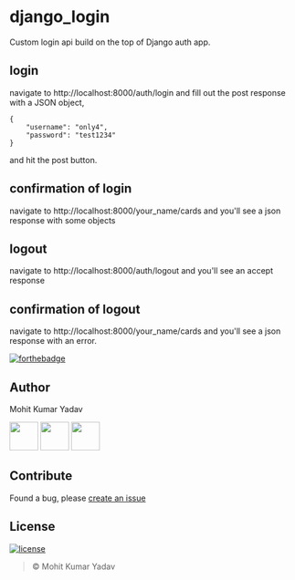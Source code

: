 # django_login
Custom login api build on the top of Django auth app.



## login
navigate to http://localhost:8000/auth/login and fill out the post response with a JSON object,
```
{
    "username": "only4",
    "password": "test1234"
}
```
and hit the post button.

## confirmation of login
navigate to http://localhost:8000/your_name/cards and you'll see a json response with some objects

## logout
navigate to http://localhost:8000/auth/logout and you'll see an accept response


## confirmation of logout
navigate to http://localhost:8000/your_name/cards and you'll see a json response with an error.


[![forthebadge](http://forthebadge.com/images/badges/built-with-love.svg)](https://github.com/SolidScript/django_login)
## Author

Mohit Kumar Yadav

[<img src="https://image.flaticon.com/icons/svg/34/34238.svg" width="50" padding="10">](https://twitter.com/mukulkyadav)
[<img src="https://www.shareicon.net/download/2015/11/02/665921_internet.svg" width="50" padding="10">](https://linkedin.com/in/mohitkyadav)
[<img src="https://upload.wikimedia.org/wikipedia/commons/9/91/Octicons-mark-github.svg" width="50" padding="10">](https://github.com/mohitkyadav)

## Contribute
Found a bug, please [create an issue](https://github.com/mohitkyadav/django_login/issues/new)

## License

[![license](https://img.shields.io/github/license/mashape/apistatus.svg)](#)
> © Mohit Kumar Yadav
